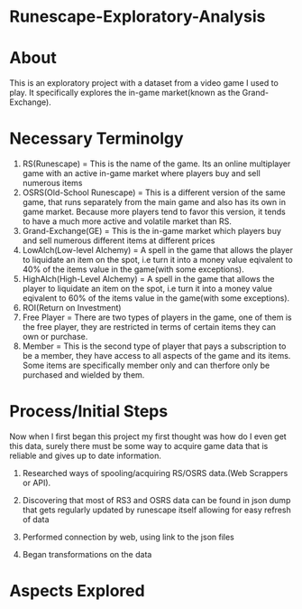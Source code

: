 # Runescape-Exploratory-Analysis
# About
This is an exploratory project with a dataset from a video game I used to play. It specifically explores the in-game market(known as the Grand-Exchange).

# Necessary Terminolgy
1.  RS(Runescape) = This is the name of the game. Its an online multiplayer game with an active in-game market where players buy and sell numerous items
2.  OSRS(Old-School Runescape) = This is a different version of the same game, that runs separately from the main game and also has its own in game market. Because more players tend to favor this version, it tends to have a much more active and volatile market than RS.
3.  Grand-Exchange(GE) = This is the in-game market which players buy and sell numerous different items at different prices
4.  LowAlch(Low-level Alchemy) = A spell in the game that allows the player to liquidate an item on the spot, i.e turn it into a money value eqivalent to 40% of the items value in the game(with some exceptions).
5.  HighAlch(High-Level Alchemy) = A spell in the game that allows the player to liquidate an item on the spot, i.e turn it into a money value eqivalent to 60% of the items value in the game(with some exceptions).
6.  ROI(Return on Investment)
7.  Free Player = There are two types of players in the game, one of them is the free player, they are restricted in terms of certain items they can own or purchase.
8.  Member = This is the second type of player that pays a subscription to be a member, they have access to all aspects of the game and its items. Some items are specifically member only and can therfore only be purchased and wielded by them.
# Process/Initial Steps
Now when I first began this project my first thought was how do I even get this data, surely there must be some way to acquire game data that is reliable and gives up to date information.

1. Researched ways of spooling/acquiring RS/OSRS data.(Web Scrappers or API).

2. Discovering that most of RS3 and OSRS data can be found in json dump that gets regularly updated by runescape itself allowing for easy refresh of data

3. Performed connection by web, using link to the json files

4. Began transformations on the data
# Aspects Explored
